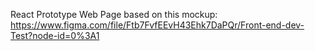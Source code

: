React Prototype Web Page based on this mockup: 
https://www.figma.com/file/Ftb7FvfEEvH43Ehk7DaPQr/Front-end-dev-Test?node-id=0%3A1
